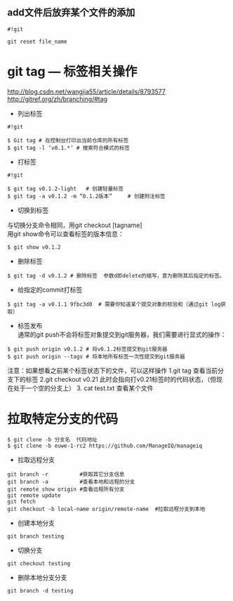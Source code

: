 ## add文件后放弃某个文件的添加 ##

```
#!git

git reset file_name
```  

# git tag — 标签相关操作   

http://blog.csdn.net/wangjia55/article/details/8793577  
http://gitref.org/zh/branching/#tag       

* 列出标签     


```
#!git

$ Git tag # 在控制台打印出当前仓库的所有标签
$ git tag -l ‘v0.1.*’ # 搜索符合模式的标签
```  

* 打标签   

```
#!git

$ git tag v0.1.2-light   # 创建轻量标签
$ git tag -a v0.1.2 -m “0.1.2版本”     # 创建附注标签
```
* 切换到标签    

与切换分支命令相同，用git checkout [tagname]      
用git show命令可以查看标签的版本信息：     
```
$ git show v0.1.2   
```     

* 删除标签     

```
$ git tag -d v0.1.2 # 删除标签  参数d即delete的缩写，意为删除其后指定的标签。
```

* 给指定的commit打标签     

```
$ git tag -a v0.1.1 9fbc3d0  # 需要你知道某个提交对象的校验和（通过git log获取）
```

* 标签发布       
通常的git push不会将标签对象提交到git服务器，我们需要进行显式的操作：        
```
$ git push origin v0.1.2 # 将v0.1.2标签提交到git服务器
$ git push origin --tags # 将本地所有标签一次性提交到git服务器
```      
注意：如果想看之前某个标签状态下的文件，可以这样操作
1.git tag   查看当前分支下的标签
2.git  checkout v0.21   此时会指向打v0.21标签时的代码状态，（但现在处于一个空的分支上）
3. cat  test.txt   查看某个文件

# 拉取特定分支的代码 #

```
$ git clone -b 分支名  代码地址
$ git clone -b euwe-1-rc2 https://github.com/ManageIQ/manageiq

```
* 拉取远程分支
```
git branch -r          #获取其它分支信息
git branch -a          #查看本地和远程的分支
git remote show origin #查看远程所有分支
git remote update
git fetch
git checkout -b local-name origin/remote-name  #拉取远程分支到本地
```  
* 创建本地分支  
```
git branch testing
```    
* 切换分支     
```
git checkout testing
```     
* 删除本地分支分支     
```
git branch -d testing
```